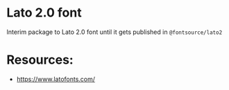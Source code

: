 # Lato 2.0 font 

Interim package to Lato 2.0 font until it gets published in `@fontsource/lato2`


# Resources: 
* https://www.latofonts.com/
